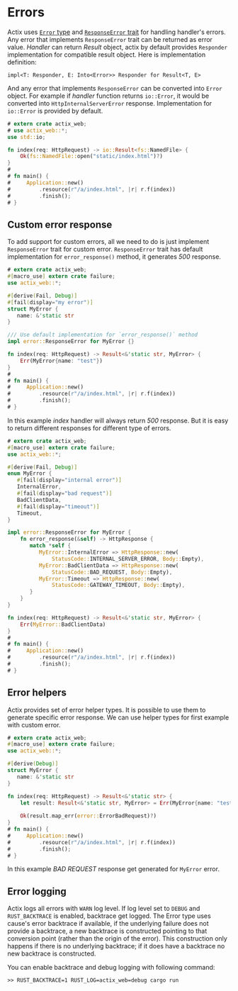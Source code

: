 # Errors

Actix uses [`Error` type](../actix_web/error/struct.Error.html) 
and [`ResponseError` trait](../actix_web/error/trait.ResponseError.html) 
for handling handler's errors.
Any error that implements `ResponseError` trait can be returned as error value.
*Handler* can return *Result* object, actix by default provides 
`Responder` implementation for compatible result object. Here is implementation
definition:

```rust,ignore
impl<T: Responder, E: Into<Error>> Responder for Result<T, E>
```

And any error that implements `ResponseError` can be converted into `Error` object.
For example if *handler* function returns `io::Error`, it would be converted
into `HttpInternalServerError` response. Implementation for `io::Error` is provided 
by default.

```rust
# extern crate actix_web;
# use actix_web::*;
use std::io;

fn index(req: HttpRequest) -> io::Result<fs::NamedFile> {
    Ok(fs::NamedFile::open("static/index.html")?)
}
#
# fn main() {
#     Application::new()
#         .resource(r"/a/index.html", |r| r.f(index))
#         .finish();
# }
```

## Custom error response

To add support for custom errors, all we need to do is just implement `ResponseError` trait
for custom error. `ResponseError` trait has default implementation
for `error_response()` method, it generates *500* response.

```rust
# extern crate actix_web;
#[macro_use] extern crate failure;
use actix_web::*;

#[derive(Fail, Debug)]
#[fail(display="my error")]
struct MyError {
   name: &'static str
}

/// Use default implementation for `error_response()` method
impl error::ResponseError for MyError {}

fn index(req: HttpRequest) -> Result<&'static str, MyError> {
    Err(MyError{name: "test"})
}
#
# fn main() {
#     Application::new()
#         .resource(r"/a/index.html", |r| r.f(index))
#         .finish();
# }
```

In this example *index* handler will always return *500* response. But it is easy
to return different responses for different type of errors.

```rust
# extern crate actix_web;
#[macro_use] extern crate failure;
use actix_web::*;

#[derive(Fail, Debug)]
enum MyError {
   #[fail(display="internal error")]
   InternalError,
   #[fail(display="bad request")]
   BadClientData,
   #[fail(display="timeout")]
   Timeout,
}

impl error::ResponseError for MyError {
    fn error_response(&self) -> HttpResponse {
       match *self {
          MyError::InternalError => HttpResponse::new(
              StatusCode::INTERNAL_SERVER_ERROR, Body::Empty),
          MyError::BadClientData => HttpResponse::new(
              StatusCode::BAD_REQUEST, Body::Empty),
          MyError::Timeout => HttpResponse::new(
              StatusCode::GATEWAY_TIMEOUT, Body::Empty),
       }
    }
}

fn index(req: HttpRequest) -> Result<&'static str, MyError> {
    Err(MyError::BadClientData)
}
#
# fn main() {
#     Application::new()
#         .resource(r"/a/index.html", |r| r.f(index))
#         .finish();
# }
```

## Error helpers

Actix provides set of error helper types. It is possible to use them to generate
specific error response. We can use helper types for first example with custom error.

```rust
# extern crate actix_web;
#[macro_use] extern crate failure;
use actix_web::*;

#[derive(Debug)]
struct MyError {
   name: &'static str
}

fn index(req: HttpRequest) -> Result<&'static str> {
    let result: Result<&'static str, MyError> = Err(MyError{name: "test"});
    
    Ok(result.map_err(error::ErrorBadRequest)?)
}
# fn main() {
#     Application::new()
#         .resource(r"/a/index.html", |r| r.f(index))
#         .finish();
# }
```

In this example *BAD REQUEST* response get generated for `MyError` error.

## Error logging

Actix logs all errors with `WARN` log level. If log level set to `DEBUG`
and `RUST_BACKTRACE` is enabled, backtrace get logged. The Error type uses
cause's error backtrace if available, if the underlying failure does not provide
a backtrace, a new backtrace is constructed pointing to that conversion point
(rather than the origin of the error). This construction only happens if there
is no underlying backtrace; if it does have a backtrace no new backtrace is constructed.

You can enable backtrace and debug logging with following command: 

```
>> RUST_BACKTRACE=1 RUST_LOG=actix_web=debug cargo run
```
